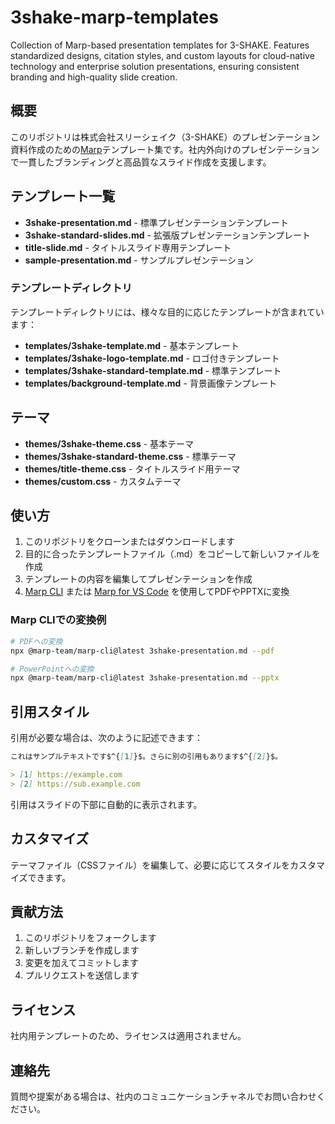 # 3shake-marp-templates

Collection of Marp-based presentation templates for 3-SHAKE. Features standardized designs, citation styles, and custom layouts for cloud-native technology and enterprise solution presentations, ensuring consistent branding and high-quality slide creation.

## 概要

このリポジトリは株式会社スリーシェイク（3-SHAKE）のプレゼンテーション資料作成のための[Marp](https://marp.app/)テンプレート集です。社内外向けのプレゼンテーションで一貫したブランディングと高品質なスライド作成を支援します。

## テンプレート一覧

- **3shake-presentation.md** - 標準プレゼンテーションテンプレート
- **3shake-standard-slides.md** - 拡張版プレゼンテーションテンプレート
- **title-slide.md** - タイトルスライド専用テンプレート
- **sample-presentation.md** - サンプルプレゼンテーション

### テンプレートディレクトリ
テンプレートディレクトリには、様々な目的に応じたテンプレートが含まれています：
- **templates/3shake-template.md** - 基本テンプレート
- **templates/3shake-logo-template.md** - ロゴ付きテンプレート
- **templates/3shake-standard-template.md** - 標準テンプレート
- **templates/background-template.md** - 背景画像テンプレート

## テーマ

- **themes/3shake-theme.css** - 基本テーマ
- **themes/3shake-standard-theme.css** - 標準テーマ
- **themes/title-theme.css** - タイトルスライド用テーマ
- **themes/custom.css** - カスタムテーマ

## 使い方

1. このリポジトリをクローンまたはダウンロードします
2. 目的に合ったテンプレートファイル（.md）をコピーして新しいファイルを作成
3. テンプレートの内容を編集してプレゼンテーションを作成
4. [Marp CLI](https://github.com/marp-team/marp-cli) または [Marp for VS Code](https://marketplace.visualstudio.com/items?itemName=marp-team.marp-vscode) を使用してPDFやPPTXに変換

### Marp CLIでの変換例

```bash
# PDFへの変換
npx @marp-team/marp-cli@latest 3shake-presentation.md --pdf

# PowerPointへの変換
npx @marp-team/marp-cli@latest 3shake-presentation.md --pptx
```

## 引用スタイル

引用が必要な場合は、次のように記述できます：

```markdown
これはサンプルテキストです$^{[1]}$。さらに別の引用もあります$^{[2]}$。

> [1] https://example.com  
> [2] https://sub.example.com
```

引用はスライドの下部に自動的に表示されます。

## カスタマイズ

テーマファイル（CSSファイル）を編集して、必要に応じてスタイルをカスタマイズできます。

## 貢献方法

1. このリポジトリをフォークします
2. 新しいブランチを作成します
3. 変更を加えてコミットします
4. プルリクエストを送信します

## ライセンス

社内用テンプレートのため、ライセンスは適用されません。

## 連絡先

質問や提案がある場合は、社内のコミュニケーションチャネルでお問い合わせください。 